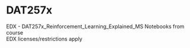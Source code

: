 # DAT257x
EDX - DAT257x_Reinforcement_Learning_Explained_MS
Notebooks from course   
EDX licenses/restrictions apply  
